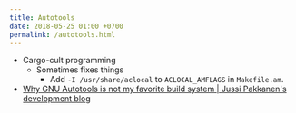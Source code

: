 ```yaml
---
title: Autotools
date: 2018-05-25 01:00 +0700
permalink: /autotools.html
---
```


- Cargo-cult programming
    - Sometimes fixes things
        - Add `-I /usr/share/aclocal` to `ACLOCAL_AMFLAGS` in `Makefile.am`.
- [Why GNU Autotools is not my favorite build system \| Jussi Pakkanen's development blog](http://voices.canonical.com/jussi.pakkanen/2011/09/13/autotools/)
